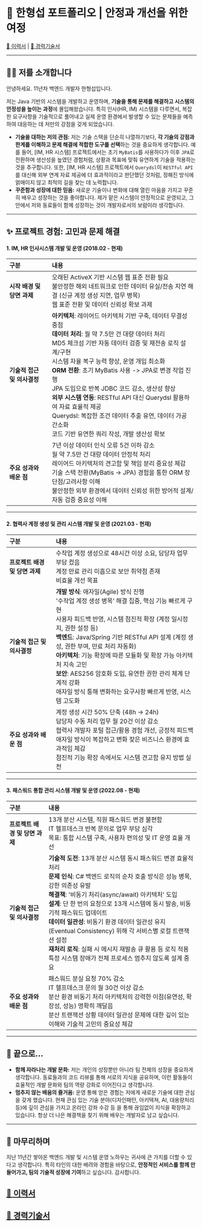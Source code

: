 # 🚀 한형섭 포트폴리오 | 안정과 개선을 위한 여정

[💫 이력서](../README.md "이력서")  | [📜 경력기술서](career_description.md "경력기술서")

---

## 👨‍💻 저를 소개합니다

안녕하세요. 11년차 백엔드 개발자 한형섭입니다.

저는 Java 기반의 시스템을 개발하고 운영하며, **기술을 통해 문제를 해결하고 시스템의 안정성을 높이는 과정**에 몰입해왔습니다. 특히 인사(HR, IM) 시스템을 다루면서, 복잡한 요구사항을 기술적으로 풀어내고 실제 운영 환경에서 발생할 수 있는 문제들을 예측하여 대응하는 데 저만의 강점을 갖게 되었습니다.

* **기술을 대하는 저의 관점:**
    저는 기술 스택을 단순히 나열하기보다, **각 기술의 강점과 한계를 이해하고 문제 해결에 적합한 도구를 선택**하는 것을 중요하게 생각합니다. 예를 들어, [IM, HR 시스템] 프로젝트에서는 초기 `MyBatis`를 사용하다가 이후 `JPA`로 전환하며 생산성을 높였던 경험처럼, 상황과 목표에 맞춰 유연하게 기술을 적용하는 것을 추구합니다. 또한, [IM, HR 시스템] 프로젝트에서 `Querydsl`이 `RESTful API`를 대신해 외부 연계 자료 제공에 더 효과적이라고 판단했던 것처럼, 정해진 방식에 얽매이지 않고 최적의 길을 찾는 데 노력합니다.
* **꾸준함과 성장에 대한 믿음:**
    새로운 기술이나 변화에 대해 열린 마음을 가지고 꾸준히 배우고 성장하는 것을 좋아합니다. 제가 맡은 시스템이 안정적으로 운영되고, 그 안에서 저와 동료들이 함께 성장하는 것이 개발자로서의 보람이라 생각합니다.

---

## ✨ 프로젝트 경험: 고민과 문제 해결


#### 1. IM, HR 인사시스템 개발 및 운영 (2018.02 - 현재)

| **구분** | **내용** |
| :------- | :------- |
| **시작 배경 및 당면 과제** | 오래된 ActiveX 기반 시스템 웹 표준 전환 필요<br>불안정한 해외 네트워크로 인한 데이터 유실/전송 지연 해결 (신규 계정 생성 지연, 업무 병목)<br>웹 표준 전환 및 데이터 신뢰성 확보 과제 |
| **기술적 접근 및 의사결정** | **아키텍처**: 레이어드 아키텍처 기반 구축, 데이터 무결성 중점<br>**데이터 처리**: 월 약 7.5만 건 대량 데이터 처리<br>MD5 체크섬 기반 자동 데이터 검증 및 재전송 로직 설계/구현<br>시스템 자율 복구 능력 향상, 운영 개입 최소화<br>**ORM 전환**: 초기 MyBatis 사용 -> JPA로 변경 작업 진행<br>JPA 도입으로 반복 JDBC 코드 감소, 생산성 향상<br>**외부 시스템 연동**: RESTful API 대신 Querydsl 활용하여 자료 효율적 제공<br>Querydsl: 복잡한 조건 데이터 추출 유연, 데이터 가공 간소화<br>코드 기반 유연한 쿼리 작성, 개발 생산성 확보 |
| **주요 성과와 배운 점** | 7년 이상 데이터 인식 오류 5건 이하 감소<br>월 약 7.5만 건 대량 데이터 안정적 처리<br>레이어드 아키텍처의 견고함 및 책임 분리 중요성 체감<br>기술 스택 전환(MyBatis → JPA) 경험을 통한 ORM 장단점/고려사항 이해<br>불안정한 외부 환경에서 데이터 신뢰성 위한 방어적 설계/자동 검증 중요성 이해 |

---

#### 2. 협력사 계정 생성 및 관리 시스템 개발 및 운영 (2021.03 - 현재)

| **구분** | **내용** |
| :------- | :------- |
| **프로젝트 배경 및 당면 과제** | 수작업 계정 생성으로 48시간 이상 소요, 담당자 업무 부담 컸음<br>계정 만료 관리 미흡으로 보안 취약점 존재<br>비효율 개선 목표 |
| **기술적 접근 및 의사결정** | **개발 방식**: 애자일(Agile) 방식 진행<br>'수작업 계정 생성 병목' 해결 집중, 핵심 기능 빠르게 구현<br>사용자 피드백 반영, 시스템 점진적 확장 (계정 일시정지, 권한 설정 등)<br>**백엔드**: Java/Spring 기반 RESTful API 설계 (계정 생성, 권한 부여, 만료 처리 자동화)<br>**아키텍처**: 기능 확장에 따른 모듈화 및 확장 가능 아키텍처 지속 고민<br>**보안**: AES256 암호화 도입, 유연한 권한 관리 체계 단계적 강화<br>애자일 방식 통해 변화하는 요구사항 빠르게 반영, 시스템 고도화 |
| **주요 성과와 배운 점** | 계정 생성 시간 50% 단축 (48h → 24h)<br>담당자 수동 처리 업무 월 20건 이상 감소<br>협력사 개발자 포털 접근/활용 경험 개선, 긍정적 피드백<br>애자일 방식이 복잡하고 변화 잦은 비즈니스 환경에 효과적임 체감<br>점진적 기능 확장 속에서도 시스템 견고함 유지 방법 실천 |

---

#### 3. 패스워드 통합 관리 시스템 개발 및 운영 (2022.08 - 현재)

| **구분** | **내용** |
| :------- | :------- |
| **프로젝트 배경 및 당면 과제** | 13개 분산 시스템, 직원 패스워드 변경 불편함<br>IT 헬프데스크 반복 문의로 업무 부담 심각<br>목표: 통합 시스템 구축, 사용자 편의성 및 IT 운영 효율 개선 |
| **기술적 접근 및 의사결정** | **기술적 도전**: 13개 분산 시스템 동시 패스워드 변경 효율적 처리<br>**문제 인식**: C# 백엔드 로직의 순차 호출 방식은 성능 병목, 강한 의존성 유발<br>**해결책**: '비동기 처리(async/await) 아키텍처' 도입<br>**설계**: 단 한 번의 요청으로 13개 시스템에 동시 발송, 비동기적 패스워드 업데이트<br>**데이터 일관성**: 비동기 환경 데이터 일관성 유지 (Eventual Consistency) 위해 각 서비스별 로컬 트랜잭션 설정<br>**재처리 로직**: 실패 시 메시지 재발송 큐 활용 등 로직 적용<br>특정 시스템 장애가 전체 프로세스 멈추지 않도록 설계 중요 |
| **주요 성과와 배운 점** | 패스워드 분실 요청 70% 감소<br>IT 헬프데스크 문의 월 30건 이상 감소<br>분산 환경 비동기 처리 아키텍처의 강력한 이점(유연성, 확장성, 성능) 명확히 깨달음<br>분산 트랜잭션 상황 데이터 일관성 문제에 대한 깊이 있는 이해와 기술적 고민의 중요성 체감 |

---

## 🌱 끝으로...

* **함께 자라나는 개발 문화:**
    저는 개인의 성장뿐만 아니라 팀 전체의 성장을 중요하게 생각합니다. 동료들과의 코드 리뷰를 통해 서로의 지식을 공유하며, 이런 활동들이 효율적인 개발 문화와 팀의 역량 강화로 이어진다고 생각합니다.
* **멈추지 않는 배움의 즐거움:**
    운영 통해 얻은 경험는 저에게 새로운 기술에 대한 관심을 갖게 했습니다. 현재 관심 있는 기술 분야(디자인패턴, 아키텍쳐, AI, 대용량처리 등)에 깊이 관심을 가지고 온라인 강좌 수강 등 을 통해 끊임없이 지식을 확장하고 있습니다. 항상 더 나은 해결책을 찾기 위해 배우는 개발자로 남고 싶습니다.

---

## 👋 마무리하며

지난 11년간 쌓아온 백엔드 개발 및 시스템 운영 노하우는 귀사에 큰 가치를 더할 수 있다고 생각합니다. 특히 타인의 대한 배려와 경험을 바탕으로, **안정적인 서비스를 함께 만들어가고, 팀의 기술적 성장에 기여**하고 싶습니다. 감사합니다.

## [💫 이력서](../README.md "이력서")
## [📜 경력기술서](career_description.md "경력기술서")

